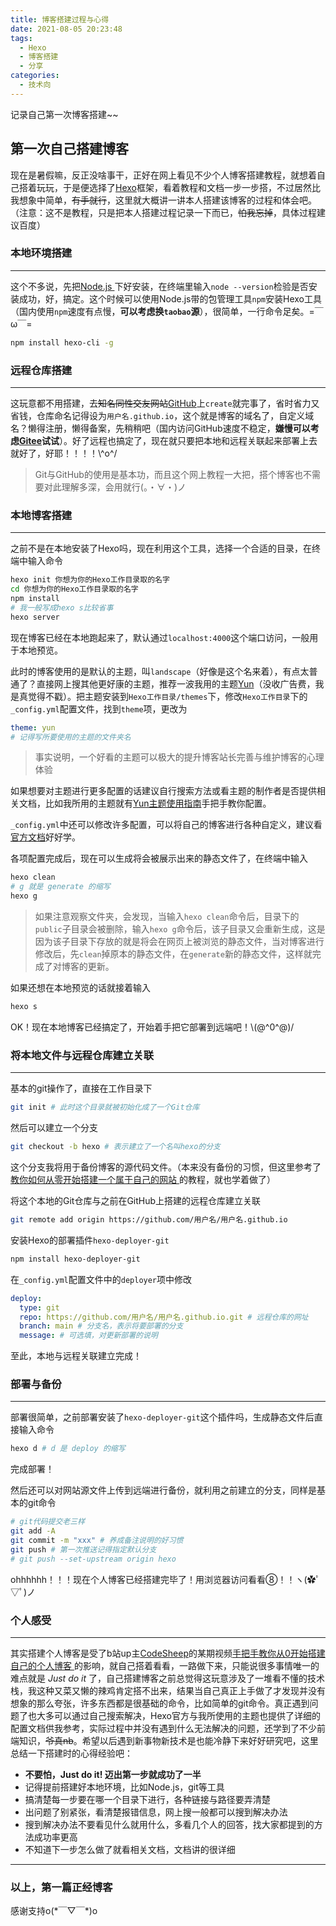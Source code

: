 ```yaml
---
title: 博客搭建过程与心得
date: 2021-08-05 20:23:48
tags:
  - Hexo
  - 博客搭建
  - 分享
categories:
  - 技术向
---
```


记录自己第一次博客搭建~~

<!-- more -->

## 第一次自己搭建博客

现在是暑假嘛，反正没啥事干，正好在网上看见不少个人博客搭建教程，就想着自己搭着玩玩，于是便选择了[Hexo](https://hexo.io/zh-cn/)框架，看着教程和文档一步一步搭，不过居然比我想象中简单，~~有手就行~~，这里就大概讲一讲本人搭建该博客的过程和体会吧。（注意：这不是教程，只是把本人搭建过程记录一下而已，~~怕我忘掉~~，具体过程建议百度）

### 本地环境搭建

***

这个不多说，先把[Node.js ](https://nodejs.org/en/)下好安装，在终端里输入`node --version`检验是否安装成功，好，搞定。这个时候可以使用Node.js带的包管理工具`npm`安装Hexo工具（国内使用`npm`速度有点慢，**可以考虑换`taobao`源**），很简单，一行命令足矣。=￣ω￣=

```sh
npm install hexo-cli -g
```

### 远程仓库搭建

***

这玩意都不用搭建，去~~知名同性交友网站~~[GitHub](https://github.com/)上`create`就完事了，省时省力又省钱，仓库命名记得设为`用户名.github.io`，这个就是博客的域名了，自定义域名？懒得注册，懒得备案，先稍稍吧（国内访问GitHub速度不稳定，**嫌慢可以考虑[Gitee](https://gitee.com/)试试**）。好了远程也搞定了，现在就只要把本地和远程关联起来部署上去就好了，好耶！！！！\\^o^/

> Git与GitHub的使用是基本功，而且这个网上教程一大把，搭个博客也不需要对此理解多深，会用就行(。・∀・)ノ

### 本地博客搭建

***

之前不是在本地安装了Hexo吗，现在利用这个工具，选择一个合适的目录，在终端中输入命令

```sh
hexo init 你想为你的Hexo工作目录取的名字
cd 你想为你的Hexo工作目录取的名字
npm install
# 我一般写成hexo s比较省事
hexo server
```

现在博客已经在本地跑起来了，默认通过`localhost:4000`这个端口访问，一般用于本地预览。

此时的博客使用的是默认的主题，叫`landscape`（好像是这个名来着），有点太普通了？直接网上搜其他更好康的主题，推荐一波我用的主题[Yun](https://github.com/YunYouJun/hexo-theme-yun)（没收广告费，我是真觉得不戳）。把主题安装到`Hexo工作目录/themes`下，修改`Hexo工作目录`下的`_config.yml`配置文件，找到`theme`项，更改为

```yaml
theme: yun
# 记得写所要使用的主题的文件夹名
```

> 事实说明，一个好看的主题可以极大的提升博客站长完善与维护博客的心理体验

如果想要对主题进行更多配置的话建议自行搜索方法或看主题的制作者是否提供相关文档，比如我所用的主题就有[Yun主题使用指南](https://yun.yunyoujun.cn/guide/)手把手教你配置。

`_config.yml`中还可以修改许多配置，可以将自己的博客进行各种自定义，建议看[官方文档](https://hexo.io/zh-cn/docs/)好好学。

各项配置完成后，现在可以生成将会被展示出来的静态文件了，在终端中输入

```sh
hexo clean
# g 就是 generate 的缩写
hexo g
```

> 如果注意观察文件夹，会发现，当输入`hexo clean`命令后，目录下的`public`子目录会被删除，输入`hexo g`命令后，该子目录又会重新生成，这是因为该子目录下存放的就是将会在网页上被浏览的静态文件，当对博客进行修改后，先`clean`掉原本的静态文件，在`generate`新的静态文件，这样就完成了对博客的更新。

如果还想在本地预览的话就接着输入

```sh
hexo s
```

OK！现在本地博客已经搞定了，开始着手把它部署到远端吧！\\(@^0^@)/

### 将本地文件与远程仓库建立关联

***

基本的git操作了，直接在工作目录下

```sh
git init # 此时这个目录就被初始化成了一个Git仓库
```

然后可以建立一个分支

```sh
git checkout -b hexo # 表示建立了一个名叫hexo的分支
```

这个分支我将用于备份博客的源代码文件。（本来没有备份的习惯，但这里参考了[教你如何从零开始搭建一个属于自己的网站 ](https://www.yunyoujun.cn/share/how-to-build-your-site/)的教程，就也学着做了）

将这个本地的Git仓库与之前在GitHub上搭建的远程仓库建立关联

```sh
git remote add origin https://github.com/用户名/用户名.github.io
```

安装Hexo的部署插件`hexo-deployer-git`

```sh
npm install hexo-deployer-git
```

在`_config.yml`配置文件中的`deployer`项中修改

```yaml
deploy:
  type: git
  repo: https://github.com/用户名/用户名.github.io.git # 远程仓库的网址
  branch: main # 分支名，表示将要部署的分支
  message: # 可选填，对更新部署的说明
```

至此，本地与远程关联建立完成！

### 部署与备份

***

部署很简单，之前部署安装了`hexo-deployer-git`这个插件吗，生成静态文件后直接输入命令

```sh
hexo d # d 是 deploy 的缩写
```

完成部署！

然后还可以对网站源文件上传到远端进行备份，就利用之前建立的分支，同样是基本的git命令

```sh
# git代码提交老三样
git add -A
git commit -m "xxx" # 养成备注说明的好习惯
git push # 第一次推送记得指定默认分支
# git push --set-upstream origin hexo
```

ohhhhhh！！！现在个人博客已经搭建完毕了！用浏览器访问看看⑧！！ヽ(✿ﾟ▽ﾟ)ノ

### 个人感受

***

其实搭建个人博客是受了b站up主[CodeSheep](https://space.bilibili.com/384068749/)的某期视频[手把手教你从0开始搭建自己的个人博客 ](https://www.bilibili.com/video/BV1Yb411a7ty)的影响，就自己搭着看看，一路做下来，只能说很多事情唯一的难点就是 _Just do it_ 了，自己搭建博客之前总觉得这玩意涉及了一堆看不懂的技术栈，我这种又菜又懒的辣鸡肯定搭不出来，结果当自己真正上手做了才发现并没有想象的那么夸张，许多东西都是很基础的命令，比如简单的git命令。真正遇到问题了也大多可以通过自己搜索解决，Hexo官方与我所使用的主题也提供了详细的配置文档供我参考，实际过程中并没有遇到什么无法解决的问题，还学到了不少前端知识，~~爷真nb~~。希望以后遇到新事物新技术是也能冷静下来好好研究吧，这里总结一下搭建时的心得经验吧：

+ **不要怕，Just do it! 迈出第一步就成功了一半**
+ 记得提前搭建好本地环境，比如Node.js，git等工具
+ 搞清楚每一步要在哪一个目录下进行，各种链接与路径要弄清楚
+ 出问题了别紧张，看清楚报错信息，网上搜一般都可以搜到解决办法
+ 搜到解决办法不要看见什么就用什么，多看几个人的回答，找大家都提到的方法成功率更高
+ 不知道下一步怎么做了就看相关文档，文档讲的很详细

***

### 以上，第一篇正经博客

感谢支持o(\*￣▽￣\*)o
